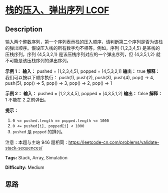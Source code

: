 # [栈的压入、弹出序列 LCOF][title]

## Description

输入两个整数序列，第一个序列表示栈的压入顺序，请判断第二个序列是否为该栈的弹出顺序。假设压入栈的所有数字均不相等。例如，序列 {1,2,3,4,5}
是某栈的压栈序列，序列 {4,5,3,2,1} 是该压栈序列对应的一个弹出序列，但 {4,3,5,1,2} 就不可能是该压栈序列的弹出序列。



**示例 1：**
            **输入：** pushed = [1,2,3,4,5], popped = [4,5,3,2,1]    **输出：** true    **解释：** 我们可以按以下顺序执行：    push(1), push(2), push(3), push(4), pop() -> 4,    push(5), pop() -> 5, pop() -> 3, pop() -> 2, pop() -> 1    

**示例 2：**
            **输入：** pushed = [1,2,3,4,5], popped = [4,3,5,1,2]    **输出：** false    **解释：** 1 不能在 2 之前弹出。    



**提示：**

  1. `0 <= pushed.length == popped.length <= 1000`
  2. `0 <= pushed[i], popped[i] < 1000`
  3. `pushed` 是 `popped` 的排列。

注意：本题与主站 946 题相同：<https://leetcode-cn.com/problems/validate-stack-sequences/>


**Tags:** Stack, Array, Simulation

**Difficulty:** Medium

## 思路

[title]: https://leetcode-cn.com/problems/zhan-de-ya-ru-dan-chu-xu-lie-lcof
